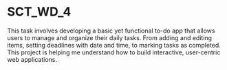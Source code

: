 # SCT_WD_4
This task involves developing a basic yet functional to-do app that allows users to manage and organize their daily tasks. From adding and editing items, setting deadlines with date and time, to marking tasks as completed. This project is helping me understand how to build interactive, user-centric web applications.

